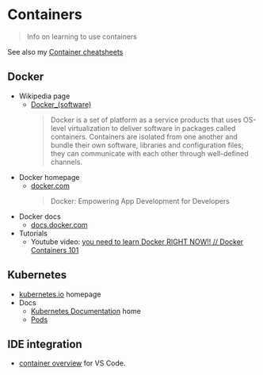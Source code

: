 # Containers
> Info on learning to use containers

See also my [Container cheatsheets](https://github.com/MichaelCurrin/cheatsheets/tree/master/cheatsheets/containers)


## Docker

- Wikipedia page
    - [Docker_(software)](https://en.wikipedia.org/wiki/Docker_(software))
        > Docker is a set of platform as a service products that uses OS-level virtualization to deliver software in packages called containers. Containers are isolated from one another and bundle their own software, libraries and configuration files; they can communicate with each other through well-defined channels.
- Docker homepage
    - [docker.com](https://docker.com)
        > Docker: Empowering App Development for Developers
- Docker docs
    - [docs.docker.com](https://docs.docker.com/)
- Tutorials
    - Youtube video: [you need to learn Docker RIGHT NOW!! // Docker Containers 101](https://www.youtube.com/watch?v=eGz9DS-aIeY)


## Kubernetes

- [kubernetes.io](https://kubernetes.io) homepage
- Docs
    - [Kubernetes Documentation](https://kubernetes.io/docs/home/) home
    - [Pods](https://kubernetes.io/docs/concepts/workloads/pods/pod-overview/)


## IDE integration

- [container overview](https://code.visualstudio.com/docs/containers/overview) for VS Code.
